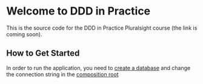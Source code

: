 Welcome to DDD in Practice
=====================

This is the source code for the DDD in Practice Pluralsight course (the link is coming soon).

How to Get Started
--------------

In order to run the application, you need to [create a database][L2] and change the connection string in the [composition root][L3]

[L2]: DBCreationScript.txt
[L3]: DddInPractice.UI/App.xaml.cs